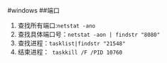 #windows
##端口
1. 查找所有端口:`netstat -ano`
2. 查找具体端口号：`netstat -aon | findstr "8080"`
3. 查找进程：`tasklist|findstr "21548"`
4. 结束进程：` taskkill /F /PID 10760`